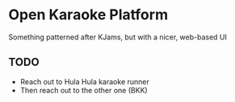 # Open Karaoke Platform

Something patterned after KJams, but with a nicer, web-based UI

## TODO

- Reach out to Hula Hula karaoke runner
- Then reach out to the other one (BKK)
